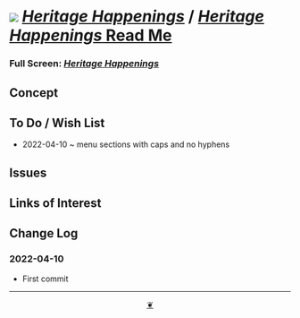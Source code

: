 # [![](https://pushme-pullyou.github.io/tootoo-2022/lib/icons/mark-github.svg )](https://github.com/heritage-happenings/heritage-happenings.github.io "Source code on GitHub" ) [_Heritage Happenings_]( https://heritage-happenings.github.io/ "Home page" ) / [_Heritage Happenings_ Read Me]( https://github.com/heritage-happenings/heritage-happenings.github.io#readme )


<!--@@@
<div class=iframe-resize ><iframe src=https://heritage-happenings.github.io/ lib-templates/ height=100% width=100% ></iframe></div>
"_Heritage Happenings_" in a resizable window. One finger to rotate. Two to zoom._
@@@-->

### Full Screen: [_Heritage Happenings_]( https://heritage-happenings.github.io/ )


## Concept


## To Do / Wish List

* 2022-04-10 ~ menu sections with caps and no hyphens

## Issues


## Links of Interest


## Change Log


### 2022-04-10

* First commit


***

<center title="Hello! Click me to go up to the top" ><a class=aDingbat href=javascript:window.scrollTo(0,0);> ❦ </a></center>
